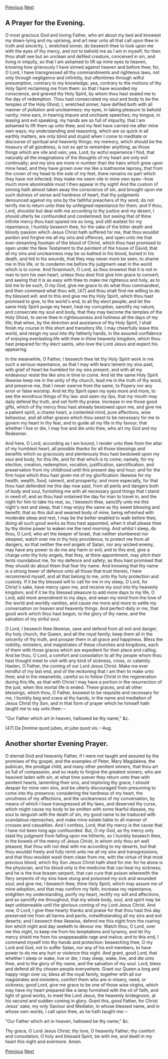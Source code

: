 <p>
  <a class="prev" href="09.html">Previous</a>
  <a class="next" href="11.html">Next</a>
</p>

## A Prayer for the Evening.

O most gracious God and loving Father, who art about my bed and knowest
my down-lying and my uprising, and art near unto all that call upon
thee in truth and sincerity, I, wretched sinner, do beseech thee to
look upon me with the eyes of thy mercy, and not to behold me as I am
in myself; for then thou shalt see but an unclean and defiled creature,
conceived in sin, and living in iniquity, so that I am ashamed to lift
up mine eyes to heaven, knowing how grievously I have sinned against
heaven and before thee; for, O Lord, I have transgressed all thy
commandments and righteous laws, not only through negligence and
infirmity, but oftentimes through wilful presumption, contrary to my
knowledge; yea, contrary to the motions of thy Holy Spirit reclaiming
me from them: so that I have wounded my conscience, and grieved thy
Holy Spirit, by whom thou hast sealed me to the day of redemption. Thou
hast consecrated my soul and body to be the temples of the Holy Ghost;
I, wretched sinner, have defiled both with all manner of pollution and
uncleanness: my eyes, in taking pleasure to behold vanity; mine ears,
in hearing impure and unchaste speeches; my tongue, in leasing and evil
speaking; my hands are so full of impurity, that I am ashamed to lift
them up unto thee; and my feet have carried me after mine own ways; my
understanding and reasoning, which are so quick in all earthly matters,
are only blind and stupid when I come to meditate or discourse of
spiritual and heavenly things; my memory, which should be the treasury
of all goodness, is not so apt to remember anything, as those things
which are vile and vain; yea, Lord, by woful experience I find, that
naturally all the imaginations of the thoughts of my heart are only
evil continually; and my sins are more in number than the hairs which
grow upon mine head, and they have grown over me like a loathsome
leprosy, that from the crown of my head to the sole of my feet, there
remains no part which they have not infected; they make me seem vile in
mine own eyes--how much more abominable must I then appear in thy
sight! And the custom of sinning hath almost taken away the conscience
of sin, and brought upon me such dulness of sense and hardness of
heart, that thy judgments denounced against my sins by the faithful
preachers of thy word, do not terrify me to return unto thee by
unfeigned repentance for them; and if thou, Lord, shouldst but deal
with me according to thy justice and my desert, I should utterly be
confounded and condemned; but seeing that of thine infinite mercy thou
hast spared me so long, and still waitest for my repentance, I humbly
beseech thee, for the sake of the bitter death and bloody passion which
Jesus Christ hath suffered for me, that thou wouldst pardon and forgive
me all my sins and offences, and open unto me that ever-streaming
fountain of the blood of Christ, which thou hast promised to open under
the New Testament to the penitent of the house of David; that all my
sins and uncleanness may be so bathed in his blood, buried in his
death, and hid in his wounds, that they may never more be seen, to
shame me in this life, or to condemn me before thy judgment-seat in the
world which is to come. And forasmuch, O Lord, as thou knowest that it
is not in man to turn his own heart, unless thou dost first give him
grace to convert; and seeing that it is as easy with thee to make me
righteous and holy, as to bid me to be such, O my God, give me grace to
do what thou commandest, and then command what thou wilt, [47] and thou
shalt find me willing to do thy blessed will: and to this end give me
thy Holy Spirit, which thou hast promised to give, to the world's end,
to all thy elect people; and let the same Holy Spirit purge my heart,
heal my corruption, sanctify my nature, and consecrate my soul and
body, that they may become the temples of the Holy Ghost, to serve thee
in righteousness and holiness all the days of my life; that when, by
the direction and assistance of thy Holy Spirit, I shall finish my
course in this short and transitory life, I may cheerfully leave this
world, and resign my soul into thy fatherly hands, in the assured
confidence of enjoying everlasting life with thee in thine heavenly
kingdom, which thou hast prepared for thy elect saints, who love the
Lord Jesus and expect his appearing.

In the meanwhile, O Father, I beseech thee let thy Holy Spirit work in
me such a serious repentance, as that I may with tears lament my sins
past, with grief of heart be humbled for my sins present, and with all
my endeavour resist the like sins in time to come. And let the same
Holy Spirit likewise keep me in the unity of thy church, lead me in the
truth of thy word, and preserve me, that I never swerve from the same,
to Popery nor any error or false worship. And let thy Spirit open my
eyes more and more, to see the wondrous things of thy law: and open my
lips, that my mouth may daily defend thy truth, and set forth thy
praise. Increase in me those good gifts, which of thy mercy thou hast
already bestowed upon me, and give me a patient spirit, a chaste heart,
a contented mind, pure affections, wise behaviour, and all other graces
which thou seest to be necessary for me to govern my heart in thy fear,
and to guide all my life in thy favour; that whether I live or die, I
may live and die unto thee, who art my God and my Redeemer.

And here, O Lord, according as I am bound, I render unto thee from the
altar of my humblest heart, all possible thanks for all those blessings
and benefits which so graciously and plenteously thou hast bestowed
upon my soul and body, for this life, and for that which is to come;
namely, for my election, creation, redemption, vocation, justification,
sanctification, and preservation from my childhood until this present
day and hour; and for the firm hope which thou hast given me of my
glorification: likewise for my health, wealth, food, raiment, and
prosperity; and more especially, for that thou hast defended me this
day now past, from all perils and dangers both of body and soul,
furnishing me with all necessary good things that I stand in need of;
and as thou hast ordained the day for man to travel in, and the night
for him to take his rest, so, I beseech thee, sanctify unto me this
night's rest and sleep, that I may enjoy the same as thy sweet blessing
and benefit; that so this dull and wearied body of mine, being
refreshed with moderate sleep and rest, I may be the better enabled to
walk before thee, doing all such good works as thou hast appointed,
when it shall please thee by thy divine power to waken me the next
morning. And whilst I sleep, do thou, O Lord, who art the keeper of
Israel, that neither slumberest nor sleepest, watch over me in thy holy
providence, to protect me from all dangers, so that neither the evil
angels of Satan, nor any wicked enemy, may have any power to do me any
harm or evil; and to this end, give a charge unto thy holy angels, that
they, at thine appointment, may pitch their tents roundabout me, for my
defence and safety; as thou hast promised that they should do about
them that fear thy name. And knowing that thy name is a strong tower of
defence unto all those that trust therein, I here recommend myself, and
all that belong to me, unto thy holy protection and custody. If it be
thy blessed will to call for me in my sleep, O Lord, for Christ's sake,
have mercy upon me, and receive my soul into thy heavenly kingdom; and
if it be thy blessed pleasure to add more days to my life, O Lord, add
more amendment to my days, and wean my mind from the love of the world
and worldly vanities, and cause me more and more to settle my
conversation on heaven and heavenly things. And perfect daily in me,
that good work which thou hast begun, to the glory of thy name, and the
salvation of my sinful soul.

O Lord, I beseech thee likewise, save and defend from all evil and
danger, thy holy church, the Queen, and all the royal family; keep them
all in the sincerity of thy truth, and prosper them in all grace and
happiness. Bless the nobility, ministers, and magistrates of these
churches and kingdoms, each of them with those graces which are
expedient for their place and calling. And be thou, O Lord, a comfort
and consolation to all thy people whom thou hast thought meet to visit
with any kind of sickness, cross, or calamity. Hasten, O Father, the
coming of our Lord Jesus Christ. Make me ever mindful of my last end,
and of the reckoning that I am then to make unto thee; and in the
meanwhile, careful so to follow Christ in the regeneration during this
life, as that with Christ I may have a portion in the resurrection of
the just, when this mortal life is ended. These graces, and all other
blessings, which thou, O Father, knowest to be requisite and necessary
for me, I humbly beg and crave at thy hands, in the name and mediation
of Jesus Christ thy Son, and in that form of prayer which he himself
hath taught me to say unto thee:--

"Our Father which art in heaven, hallowed be thy name," &c.

[47] Da Domine quod jubes, et jube quod vis.--Aug.

## Another shorter Evening Prayer.

O eternal God and heavenly Father, if I were not taught and assured by
the promises of thy gospel, and the examples of Peter, Mary Magdalene,
the publican, the prodigal child, and many other penitent sinners, that
thou art so full of compassion, and so ready to forgive the greatest
sinners, who are heaviest laden with sin, at what time soever they
return unto thee with penitent hearts, lamenting their sins, and
imploring thy grace, I should despair for mine own sins, and be utterly
discouraged from presuming to come into thy presence; considering the
hardness of my heart, the unruliness of my affections, and the
uncleanness of my conversation, by means of which I have transgressed
all thy laws, and deserved thy curse, which might cause my body to be
smitten with some fearful disease, my soul to languish with the death
of sin, my good name to be traduced with scandalous reproaches, and
make mine estate liable to all manner of crosses and casualties. And I
confess, Lord, that thy mercy is the cause that I have not been long
ago confounded. But, O my God, as thy mercy only staid thy judgment
from falling upon me hitherto, so I humbly beseech thee, in the bowels
of the mercy of Jesus Christ, in whom only thou art well pleased, that
thou wilt not deal with me according to my deserts, but that thou
wouldst freely and fully remit unto me all my sins and transgressions;
and that thou wouldst wash them clean from me, with the virtue of that
most precious blood, which thy Son Jesus Christ hath shed for me: for
he alone is the physician, and his blood only is the medicine that can
heal my sickness; and he is the true brazen serpent, that can cure that
poison wherewith the fiery serpents of my sins have stung and poisoned
my sick and wounded soul; and give me, I beseech thee, thine Holy
Spirit, which may assure me of mine adoption, and that may confirm my
faith, increase my repentance, enlighten my understanding, purify my
heart, rectify my will and affections, and so sanctify me throughout,
that my whole body, soul, and spirit may be kept unblameable until the
glorious coming of my Lord Jesus Christ. And now, O Lord, I give thee
hearty thanks and praise for that thou hast this day preserved me from
all harms and perils, notwithstanding all my sins and evil deserts; and
I beseech thee likewise, defend me this night from the roaring lion
which night and day seeketh to devour me. Watch thou, O Lord, over me
this night, to keep me from his temptations and tyranny, and let thy
mercy shield me from his unappeasable rage and malice; and to this end,
I commend myself into thy hands and protection: beseeching thee, O my
Lord and God, not to suffer Satan, nor any of his evil members, to have
power to do me any hurt or violence this night. And grant, good Lord,
that whether I sleep or wake, live or die, I may sleep, wake, live, and
die unto thee, and to the glory of thy name, and the salvation of my
soul. Lord, bless and defend all thy chosen people everywhere. Grant
our Queen a long and happy reign over us; bless all the royal family,
together with all our magistrates and ministers; comfort them who are
in misery, need, or sickness; good Lord, give me grace to be one of
those wise virgins, which may have my heart prepared like a lamp
furnished with the oil of faith, and light of good works, to meet the
Lord Jesus, the heavenly bridegroom, at his second and sudden coming in
glory. Grant this, good Father, for Christ Jesus' sake, my only Saviour
and Mediator, in whose blessed name, and in whose own words, I call
upon thee, as he hath taught me:--

"Our Father which art in heaven, hallowed be thy name," &c.

Thy grace, O Lord Jesus Christ; thy love, O heavenly Father; thy
comfort and consolation, O holy and blessed Spirit, be with me, and
dwell in my heart this night and evermore. Amen.

<p>
  <a class="prev" href="09.html">Previous</a>
  <a class="next" href="11.html">Next</a>
</p>
